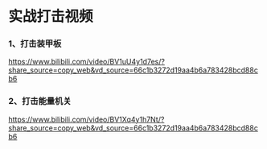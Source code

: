
# 实战打击视频

### 1、打击装甲板

https://www.bilibili.com/video/BV1uU4y1d7es/?share_source=copy_web&vd_source=66c1b3272d19aa4b6a783428bcd88cb6

### 2、打击能量机关

https://www.bilibili.com/video/BV1Xq4y1h7Nt/?share_source=copy_web&vd_source=66c1b3272d19aa4b6a783428bcd88cb6